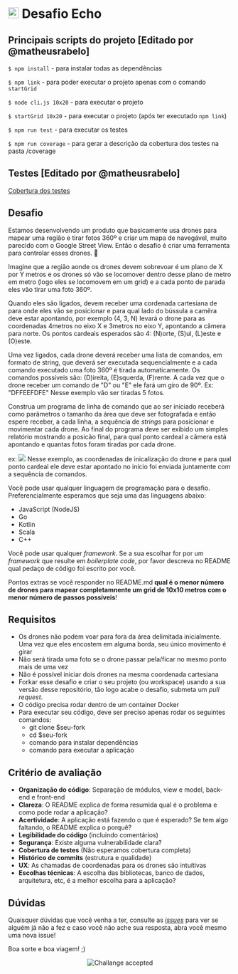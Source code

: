 # <img src="https://avatars1.githubusercontent.com/u/7063040?v=4&s=200.jpg" alt="HU" width="24" /> Desafio Echo

## Principais scripts do projeto [Editado por @matheusrabelo]
`$ npm install` - para instalar todas as dependências

`$ npm link` - para poder executar o projeto apenas com o comando `startGrid`

`$ node cli.js 10x20` - para executar o projeto

`$ startGrid 10x20` - para executar o projeto (após ter executado `npm link`)

`$ npm run test` - para executar os testes

`$ npm run coverage` - para gerar a descrição da cobertura dos testes na pasta /coverage

## Testes [Editado por @matheusrabelo]
[Cobertura dos testes](https://matheusrabelo.github.io/challenge-echo/coverage/)

## Desafio

Estamos desenvolvendo um produto que basicamente usa drones para mapear uma região e tirar fotos 360º e criar um mapa de navegável, muito parecido com o Google Street View. Então o desafio é criar uma ferramenta para controlar esses drones. 🚁

Imagine que a região aonde os drones devem sobrevoar é um plano de X por Y metros e os drones só vão se locomover dentro desse plano de metro em metro (logo eles se locomovem em um grid) e a cada ponto de parada eles vão tirar uma foto 360º.

Quando eles são ligados, devem receber uma cordenada cartesiana de para onde eles vão se posicionar e para qual lado do bússula a camêra deve estar apontando, por exemplo (4, 3, N) levará o drone para as coordenadas 4metros no eixo X e 3metros no eixo Y, apontando a câmera para norte. Os pontos cardeais esperados são 4: (N)orte, (S)ul, (L)este e (O)este.

Uma vez ligados, cada drone deverá receber uma lista de comandos, em formato de string, que deverá ser executada sequencialmente e a cada comando executado uma foto 360º é tirada automaticamente. Os comandos possíveis são: (D)ireita, (E)squerda, (F)rente. A cada vez que o drone receber um comando de "D" ou "E" ele fará um giro de 90º. Ex: "DFFEEFDFE" Nesse exemplo vão ser tiradas 5 fotos.

Construa um programa de linha de comando que ao ser iniciado receberá como parâmetros o tamanho da área que deve ser fotografada e então espere receber, a cada linha, a sequência de *strings* para posicionar e movimentar cada drone. Ao final do programa deve ser exibido um simples relatório mostrando a posicão final, para qual ponto cardeal a câmera está apontando e quantas fotos foram tiradas por cada drone.

ex:
<a href="https://asciinema.org/a/n3Ufy21fz6VavHPglju9h0rEZ" target="_blank"><img src="https://asciinema.org/a/n3Ufy21fz6VavHPglju9h0rEZ.png" /></a>
Nesse exemplo, as coordenadas de inicalização do drone e para qual ponto cardeal ele deve estar apontado no início foi enviada juntamente com a sequência de comandos.

Você pode usar qualquer linguagem de programação para o desafio. Preferencialmente esperamos que seja uma das linguagens abaixo:
- JavaScript (NodeJS)
- Go
- Kotlin
- Scala
- C++

Você pode usar qualquer _framework_. Se a sua escolhar for por um _framework_ que resulte em _boilerplate code_, por favor descreva no README qual pedaço de código foi escrito por você.


Pontos extras se você responder no README.md **qual é o menor número de drones para mapear completamnente um grid de 10x10 metros com o menor número de passos possíveis**!

## Requisitos
- Os drones não podem voar para fora da área delimitada inicialmente. Uma vez que eles encostem em alguma borda, seu único movimento é girar
- Não será tirada uma foto se o drone passar pela/ficar no mesmo ponto mais de uma vez
- Não é possível iniciar dois drones na mesma coordenada cartesiana
- Forkar esse desafio e criar o seu projeto (ou workspace) usando a sua versão desse repositório, tão logo acabe o desafio, submeta um *pull request*.
- O código precisa rodar dentro de um container Docker
- Para executar seu código, deve ser preciso apenas rodar os seguintes comandos:
  - git clone $seu-fork
  - cd $seu-fork
  - comando para instalar dependências
  - comando para executar a aplicação



## Critério de avaliação

- **Organização do código**: Separação de módulos, view e model, back-end e front-end
- **Clareza**: O README explica de forma resumida qual é o problema e como pode rodar a aplicação?
- **Acertividade**: A aplicação está fazendo o que é esperado? Se tem algo faltando, o README explica o porquê?
- **Legibilidade do código** (incluindo comentários)
- **Segurança**: Existe alguma vulnerabilidade clara?
- **Cobertura de testes** (Não esperamos cobertura completa)
- **Histórico de commits** (estrutura e qualidade)
- **UX**: As chamadas de coordenadas para os drones são intuítivas
- **Escolhas técnicas**: A escolha das bibliotecas, banco de dados, arquitetura, etc, é a melhor escolha para a aplicação?

## Dúvidas

Quaisquer dúvidas que você venha a ter, consulte as [_issues_](https://github.com/HotelUrbano/challenge-echo/issues) para ver se alguém já não a fez e caso você não ache sua resposta, abra você mesmo uma nova issue!

Boa sorte e boa viagem! ;)

<p align="center">
  <img src="ca.jpg" alt="Challange accepted" />
</p>
